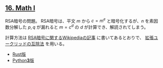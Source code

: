 ## [16. Math I](http://ksnctf.sweetduet.info/problem/16)

RSA暗号の問題。
RSA暗号は、平文 $m$ から $c = m^e % n$ と暗号化するが、$n$ を素因数分解した $p, q$ が漏れると $m = c^d % n$ の $d$ が計算でき、解読されてしまう。

計算方法は [RSA暗号に関するWikipediaの記事](https://ja.wikipedia.org/wiki/RSA%E6%9A%97%E5%8F%B7) に書いてあるとおりで、
[拡張ユークリッドの互除法](https://ja.wikipedia.org/wiki/%E3%83%A6%E3%83%BC%E3%82%AF%E3%83%AA%E3%83%83%E3%83%89%E3%81%AE%E4%BA%92%E9%99%A4%E6%B3%95#%E6%8B%A1%E5%BC%B5%E3%81%95%E3%82%8C%E3%81%9F%E4%BA%92%E9%99%A4%E6%B3%95) を用いる。

* [Rust版](https://github.com/ordovicia/ksnctf/blob/master/16_Math_I/solve.rs)
* [Python**3**版](https://github.com/ordovicia/ksnctf/blob/master/16_Math_I/solve.py)

